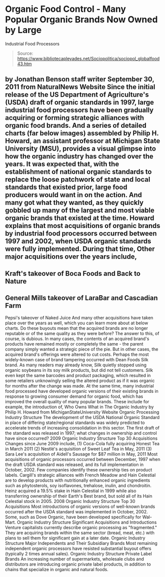 # Organic Food Control - Many Popular Organic Brands Now Owned by Large 
Industrial Food Processors

> Source: https://www.bibliotecapleyades.net/Sociopolitica/sociopol_globalfood43.htm

by Jonathan Benson
staff writer
September 30, 2011
from
NaturalNews Website
Since the initial release of the US Department of Agriculture's (USDA)
draft of organic standards in 1997, large industrial food processors have
been gradually acquiring or forming strategic alliances with organic food
brands.
And a series of detailed charts (far
below images) assembled by Philip H. Howard, an assistant professor at Michigan State University
(MSU),
provides a visual glimpse into how the organic industry has changed over the
years.
It was expected that, with the establishment of national organic standards
to replace the loose patchwork of state and local standards that existed
prior, large food producers would want in on the action. And many got what
they wanted, as they quickly gobbled up many of the largest and most viable
organic brands that existed at the time.
Howard explains that most acquisitions of organic brands by industrial food
processors occurred between 1997 and 2002, when USDA organic standards were
fully implemented.
During that time,
Other major acquisitions over the years include,
-
Kraft's takeover of Boca Foods and Back
to Nature
-
General Mills takeover of LaraBar and
Cascadian Farm
-
Pepsi's takeover of Naked Juice
And many other acquisitions have taken place
over the years as well, which you can learn more about at below charts.
Do these buyouts mean that the acquired brands are no longer reputable or of
the same quality as they were before? The answer to this, of course, is
dubious. In many cases, the contents of an acquired brand's products have
remained mostly or completely the same - the parent company simply wanted a
strategic piece of the pie.
But in other cases, the acquired brand's
offerings were altered to cut costs. Perhaps the most widely-known case of
brand tampering occurred with
Dean Foods Silk brand.
As many readers may already know,
Silk quietly stopped using organic soybeans in its soy milk products, but did not tell
customers. Silk even kept the same
barcodes and product packaging, which
resulted in some retailers unknowingly selling the altered product as if it
was organic for months after the change was made.
At the same time, many industrial food processed have developed organic
versions of their existing brands in response to growing consumer demand for
organic food, which has improved the overall quality of many popular brands.
These include for example, the introduction of,
Who Owns What in The Organic Industry
by Philip H. Howard
from
MichiganStateUniversity
Website
Organic Processing Industry Structure
The development of the USDA
National Organic Standard in place of differing
state/regional standards was widely predicted to accelerate trends of
increasing consolidation in this sector.
The first draft of the standard was released in
1997; what changes in ownership and control have since occurred?
2009 Organic Industry Structure
Top 30 Acquisitions
Changes since June 2009
include,
(1) Coca-Cola fully acquiring Honest Tea in March
2011
(2) Nestlé's acquisition of Sweet Leaf Tea in May,
2011
(3) Sara Lee's acquisition of Aidell's
Sausage for $87 million in May, 2011
Most acquisitions of organic processors occurred between
December, 1997 when the draft USDA standard was released,
and its full implementation in October, 2002. Few companies
identify these ownership ties on product labels.
Cargill's strategic alliances with French Meadow and Hain
Celestial are to develop products with nutritionally
enhanced organic ingredients such as phytosterols, soy
isoflavones, trehalose, inulin, and chondroitin.
Heinz acquired a 19.5%
stake in Hain Celestial in 1999 while also transferring
ownership of their Earth's Best brand, but sold all of its
Hain Celestial stock in 2005.
2008 Organic Industry Structure
Top 30 Acquisitions
Most introductions of
organic versions of well-known brands occurred after the
USDA standard was implemented in October, 2002. Some, such
as Dove Organic, have been developed specifically for
Wal-Mart.
Organic Industry Structure
Significant Acquisitions and
Introductions
Venture capitalists
currently describe organic processing as "fragmented." They
are acquiring brands within the same sector (bread, meat,
etc.) with plans to sell them for significant gain at a
later date.
Organic Industry Structure
Major Independents and Their
Subsidiary Brands
Most remaining
independent organic processors have resisted substantial
buyout offers
(typically 2 times
annual sales).
Organic Industry Structure
Private Label Brands
An increasing number of
supermarkets, wholesale clubs and distributors are
introducing organic private label products, in addition to
chains that specialize in organic and natural foods.
